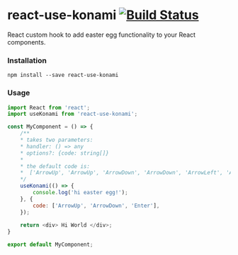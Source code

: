 # react-use-konami [![Build Status](https://travis-ci.org/moldy530/react-use-konami.svg?branch=master)](https://travis-ci.org/moldy530/react-use-konami)
React custom hook to add easter egg functionality to your React components.

### Installation
``` 
npm install --save react-use-konami
```

### Usage
```js
import React from 'react';
import useKonami from 'react-use-konami';

const MyComponent = () => {
    /** 
    * takes two parameters:
    * handler: () => any
    * options?: {code: string[]}
    * 
    * the default code is: 
    *  ['ArrowUp', 'ArrowUp', 'ArrowDown', 'ArrowDown', 'ArrowLeft', 'ArrowRight', 'ArrowLeft', 'ArrowRight', 'b', 'a', 'Enter']
    */
    useKonami(() => {
        console.log('hi easter egg!');
    }, {
        code: ['ArrowUp', 'ArrowDown', 'Enter'], 
    });
    
    return <div> Hi World </div>;
}

export default MyComponent;
```
